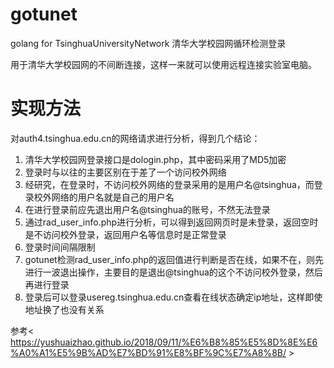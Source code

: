 # gotunet
golang for TsinghuaUniversityNetwork 清华大学校园网循环检测登录

用于清华大学校园网的不间断连接，这样一来就可以使用远程连接实验室电脑。

# 实现方法

对auth4.tsinghua.edu.cn的网络请求进行分析，得到几个结论：

1. 清华大学校园网登录接口是dologin.php，其中密码采用了MD5加密
2. 登录时与以往的主要区别在于差了一个访问校外网络
3. 经研究，在登录时，不访问校外网络的登录采用的是用户名@tsinghua，而登录校外网络的用户名就是自己的用户名
4. 在进行登录前应先退出用户名@tsinghua的账号，不然无法登录
5. 通过rad_user_info.php进行分析，可以得到返回网页时是未登录，返回空时是不访问校外登录，返回用户名等信息时是正常登录
6. 登录时间间隔限制
6. gotunet检测rad_user_info.php的返回值进行判断是否在线，如果不在，则先进行一波退出操作，主要目的是退出@tsinghua的这个不访问校外登录，然后再进行登录
7. 登录后可以登录usereg.tsinghua.edu.cn查看在线状态确定ip地址，这样即使地址换了也没有关系

参考< https://yushuaizhao.github.io/2018/09/11/%E6%B8%85%E5%8D%8E%E6%A0%A1%E5%9B%AD%E7%BD%91%E8%BF%9C%E7%A8%8B/ >
